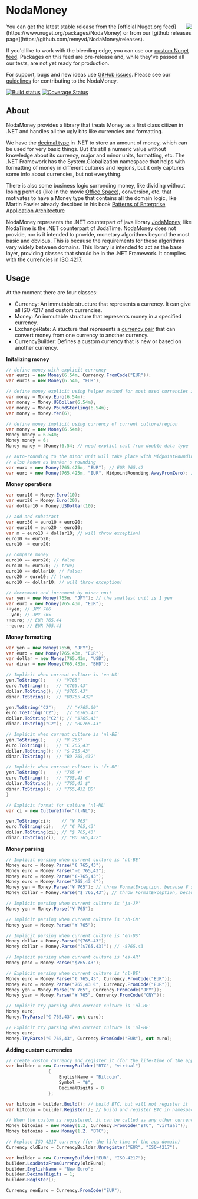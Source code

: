 ﻿NodaMoney
=========
<img align="right" src="https://raw.githubusercontent.com/remyvd/NodaMoney/master/Tools/logo_nodamoney.png">
You can get the latest stable release from the [official Nuget.org feed](https://www.nuget.org/packages/NodaMoney) or from our
[github releases page](https://github.com/remyvd/NodaMoney/releases).

If you'd like to work with the bleeding edge, you can use our [custom Nuget feed](https://ci.appveyor.com/nuget/nodamoney-pmrx3j3p32f2).
Packages on this feed are pre-release and, while they've passed all our tests, are not yet ready for production.

For support, bugs and new ideas use [GitHub issues](https://github.com/remyvd/NodaMoney/issues). Please see our
[guidelines](CONTRIBUTING.md) for contributing to the NodaMoney.

[![Build status](https://ci.appveyor.com/api/projects/status/o656q9bagslgusj9?svg=true)](https://ci.appveyor.com/project/remyvd/nodamoney)
[![Coverage Status](https://coveralls.io/repos/remyvd/NodaMoney/badge.svg?branch=develop)](https://coveralls.io/r/remyvd/NodaMoney?branch=develop)


About
----
NodaMoney provides a library that treats Money as a first class citizen in .NET and handles all the ugly bits like currencies
and formatting.

We have the [decimal type](http://msdn.microsoft.com/en-us/library/364x0z75.aspx) in .NET to store an amount of money, which can
be used for very basic things. But it's still a numeric value without knowledge about its currency, major and minor units, 
formatting, etc. The .NET Framework has the System.Globalization namespace that helps with formatting of money in different cultures and regions,
but it only captures some info about currencies, but not everything.

There is also some business logic surronding money, like dividing without losing pennies (like in the movie [Office Space](http://www.imdb.com/title/tt0151804/)),
conversion, etc. that motivates to have a Money type that contains all the domain logic, like Martin Fowler already descibed in
his book [Patterns of Enterprise Application Architecture](http://martinfowler.com/eaaCatalog/money.html)

NodaMoney represents the .NET counterpart of java library [JodaMoney](http://www.joda.org/joda-money/), like NodaTime is the .NET
counterpart of JodaTime. NodaMoney does not provide, nor is it intended to provide, monetary algorithms beyond the most basic and 
obvious. This is because the requirements for these algorithms vary widely between domains. This library is intended to act as the
base layer, providing classes that should be in the .NET Framework. It complies with the currencies in [ISO 4217](http://en.wikipedia.org/wiki/ISO_4217).

Usage
-----
At the moment there are four classes:
- Currency: An immutable structure that represents a currency. It can give all ISO 4217 and custom currencies.
- Money: An immutable structure that represents money in a specified currency.
- ExchangeRate: A stucture that represents a [currency pair](http://en.wikipedia.org/wiki/Currency_pair) that can convert money
from one currency to another currency.
- CurrencyBuilder: Defines a custom currency that is new or based on another currency.

**Initalizing money**

```C#
// define money with explicit currency
var euros = new Money(6.54m, Currency.FromCode("EUR"));
var euros = new Money(6.54m, "EUR");

// define money explicit using helper method for most used currencies in the world
var money = Money.Euro(6.54m);
var money = Money.USDollar(6.54m);
var money = Money.PoundSterling(6.54m);
var money = Money.Yen(6);

// define money implicit using currency of current culture/region
var money = new Money(6.54m);
Money money = 6.54m;
Money money = 6;
Money money = (Money)6.54; // need explict cast from double data type  

// auto-rounding to the minor unit will take place with MidpointRounding.ToEven
// also known as banker's rounding 
var euro = new Money(765.425m, "EUR"); // EUR 765.42
var euro = new Money(765.425m, "EUR", MidpointRounding.AwayFromZero); // EUR 765.43
```

**Money operations**

```C#
var euro10 = Money.Euro(10);
var euro20 = Money.Euro(20);
var dollar10 = Money.USDollar(10);

// add and substract
var euro30 = euro10 + euro20;
var euro10 = euro20 - euro10;
var m = euro10 + dollar10; // will throw exception!
euro10 += euro20;
euro10 -= euro20;

// compare money
euro10 == euro20; // false
euro10 != euro20; // true;
euro10 == dollar10; // false;
euro20 > euro10; // true;
euro10 <= dollar10; // will throw exception!

// decrement and increment by minor unit
var yen = new Money(765m, "JPY"); // the smallest unit is 1 yen
var euro = new Money(765.43m, "EUR");
++yen; // JPY 766
--yen; // JPY 765
++euro; // EUR 765.44
--euro; // EUR 765.43
```

**Money formatting**

```C#
var yen = new Money(765m, "JPY");
var euro = new Money(765.43m, "EUR");
var dollar = new Money(765.43m, "USD");
var dinar = new Money(765.432m, "BHD");

// Implicit when current culture is 'en-US'
yen.ToString();    // "¥765"
euro.ToString();   // "€765.43"
dollar.ToString(); // "$765.43"
dinar.ToString();  // "BD765.432"

yen.ToString("C2");    // "¥765.00"
euro.ToString("C2");   // "€765.43"
dollar.ToString("C2"); // "$765.43"
dinar.ToString("C2");  // "BD765.43"

// Implicit when current culture is 'nl-BE'
yen.ToString();    // "¥ 765"
euro.ToString();   // "€ 765,43"
dollar.ToString(); // "$ 765,43"
dinar.ToString();  // "BD 765,432"

// Implicit when current culture is 'fr-BE'
yen.ToString();    // "765 ¥"
euro.ToString();   // "765,43 €"
dollar.ToString(); // "765,43 $"
dinar.ToString();  // "765,432 BD"
}

// Explicit format for culture 'nl-NL'
var ci = new CultureInfo("nl-NL");

yen.ToString(ci);    // "¥ 765"
euro.ToString(ci);   // "€ 765,43"
dollar.ToString(ci); // "$ 765,43"
dinar.ToString(ci);  // "BD 765,432"
```

**Money parsing**

```C#
// Implicit parsing when current culture is 'nl-BE'
Money euro = Money.Parse("€ 765,43");
Money euro = Money.Parse("-€ 765,43");
Money euro = Money.Parse("€-765,43");
Money euro = Money.Parse("765,43 €");
Money yen = Money.Parse("¥ 765"); // throw FormatException, because ¥ symbol is used for Japanese yen and Chinese yuan
Money dollar = Money.Parse("$ 765,43"); // throw FormatException, because $ symbol is used for multiple currencies

// Implicit parsing when current culture is 'ja-JP'
Money yen = Money.Parse("¥ 765");

// Implicit parsing when current culture is 'zh-CN'
Money yuan = Money.Parse("¥ 765");

// Implicit parsing when current culture is 'en-US'
Money dollar = Money.Parse("$765.43");
Money dollar = Money.Parse("($765.43)"); // -$765.43

// Implicit parsing when current culture is 'es-AR'
Money peso = Money.Parse("$765.43");

// Explicit parsing when current culture is 'nl-BE'
Money euro = Money.Parse("€ 765,43", Currency.FromCode("EUR"));
Money euro = Money.Parse("765,43 €", Currency.FromCode("EUR"));
Money yen = Money.Parse("¥ 765", Currency.FromCode("JPY"));
Money yuan = Money.Parse("¥ 765", Currency.FromCode("CNY"));

// Implicit try parsing when current culture is 'nl-BE'
Money euro;
Money.TryParse("€ 765,43", out euro);

// Explicit try parsing when current culture is 'nl-BE'
Money euro;
Money.TryParse("€ 765,43", Currency.FromCode("EUR"), out euro);
```

**Adding custom currencies**

```C#
// Create custom currency and register it (for the life-time of the app domain)
var builder = new CurrencyBuilder("BTC", "virtual")
				{
					EnglishName = "Bitcoin",
					Symbol = "฿",
					DecimalDigits = 8
				};

var bitcoin = builder.Build(); // build BTC, but will not register it
var bitcoin = builder.Register(); // build and register BTC in namespace 'virtual'

// When the custom is registered, it can be called as any other currency
Money bitcoins = new Money(1.2, Currency.FromCode("BTC", "virtual"));
Money bitcoins = new Money(1.2. "BTC");

// Replace ISO 4217 currency (for the life-time of the app domain)
Currency oldEuro = CurrencyBuilder.Unregister("EUR", "ISO-4217");

var builder = new CurrencyBuilder("EUR", "ISO-4217");
builder.LoadDataFromCurrency(oldEuro);
builder.EnglishName = "New Euro";
builder.DecimalDigits = 1;
builder.Register();

Currency newEuro = Currency.FromCode("EUR");
```